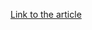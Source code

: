 [Link to the article](https://www.huntress.com/blog/teach-yourself-to-phish-the-strategy-behind-phishing-simulations)
